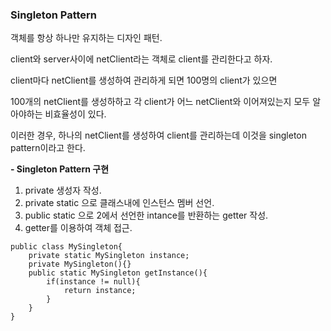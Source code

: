 ### Singleton Pattern

객체를 항상 하나만 유지하는 디자인 패턴.

client와 server사이에 netClient라는 객체로 client를 관리한다고 하자.

client마다 netClient를 생성하여 관리하게 되면 100명의 client가 있으면

100개의 netClient를 생성하하고 각 client가 어느 netClient와 이어져있는지 모두 알아야하는 비효율성이 있다.

이러한 경우, 하나의 netClient를 생성하여 client를 관리하는데 이것을 singleton pattern이라고 한다.

**- Singleton Pattern 구현**
1. private 생성자 작성.
2. private static 으로 클래스내에 인스턴스 멤버 선언.
3. public static 으로 2에서 선언한 intance를 반환하는 getter 작성.
4. getter를 이용하여 객체 접근.

```
public class MySingleton{
	private static MySingleton instance;
	private MySingleton(){}
	public static MySingleton getInstance(){
		if(instance != null){
			return instance;
		}
	}
}
```

